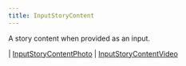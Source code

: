 ```yaml
---
title: InputStoryContent
---
```


A story content when provided as an input.

<div class="font-mono whitespace-pre"><span class="opacity-50">|</span> <a href="/types/inputstorycontentphoto"  >InputStoryContentPhoto</a>
<span class="opacity-50">|</span> <a href="/types/inputstorycontentvideo"  >InputStoryContentVideo</a></div>


